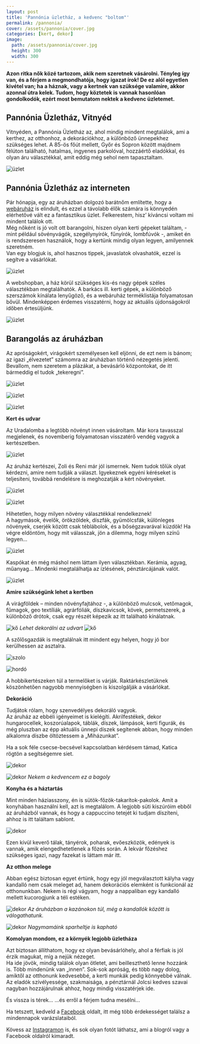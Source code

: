```yaml
---
layout: post
title: 'Pannónia üzletház, a kedvenc "boltom"'
permalink: /pannonia/
cover: /assets/pannonia/cover.jpg
categories: [kert, dekor]
image:
  path: /assets/pannonia/cover.jpg
  height: 300
  width: 300
---
```




**Azon ritka nők közé tartozom, akik nem szeretnek vásárolni. Tényleg így van, és a férjem a megmondhatója, hogy igazat írok! 
De ez alól egyetlen kivétel van; ha a háznak, vagy a kertnek van szüksége valamire, akkor azonnal útra kelek. 
Tudom, hogy köztetek is vannak hasonlóan gondolkodók, ezért most bemutatom nektek a kedvenc üzletemet.** 


## Pannónia Üzletház, Vitnyéd

Vitnyéden, a Pannónia Üzletház az, ahol mindig mindent megtalálok, ami a kerthez, az otthonhoz, a dekorációkhoz, a különböző ünnepekhez szükséges lehet.
A 85-ös főút mellett, Győr és Sopron között majdnem félúton található, hatalmas, ingyenes parkolóval, hozzáértő eladókkal, és olyan áru választékkal, amit eddig még sehol nem tapasztaltam.

![üzlet](/assets/pannonia/885514_241812399275852_7227901824338415276_o.jpg)

## Pannónia Üzletház az interneten

Pár hónapja, egy az áruházban dolgozó barátnőm említette, hogy a <a href="https://pannoniawebshop.hu/" target="_blank">webáruház</a>
  is elindult, és ezzel a távolabb élők számára is könnyedén elérhetővé vált ez a fantasztikus üzlet.
Felkerestem, hisz’ kíváncsi voltam mi mindent találok ott.  
Még nőként is jó volt ott barangolni, hiszen olyan kerti gépeket találtam, - mint például sövényvágók, szegélynyírók, fűnyírók, lombfúvók -, amiket én is rendszeresen használok, hogy a kertünk mindig olyan legyen, amilyennek szeretném.  
Van egy blogjuk is, ahol hasznos tippek, javaslatok olvashatók, ezzel is segítve a vásárlókat.

![üzlet](/assets/pannonia/IMG_5457.PNG)


A webshopban, a ház körül szükséges kis-és nagy gépek széles választékban megtalálhatók. A barkács ill. kerti gépek, a különböző szerszámok kínálata lenyűgöző, és a webáruház terméklistája folyamatosan bővül. Mindenképpen érdemes visszatérni, hogy az aktuális újdonságokról időben értesüljünk.

![üzlet](/assets/pannonia/IMG_5455.PNG)

## Barangolás az áruházban
Az apróságokért, virágokért személyesen kell eljönni, de ezt nem is bánom; az igazi „élvezetet” számomra az áruházban történő nézegetés jelenti. Bevallom, nem szeretem a plázákat, a bevásárló központokat, de itt bármeddig el tudok „tekeregni”.

![üzlet](/assets/pannonia/55963143_1034730566650694_883109103566585856_o.jpg)


![üzlet](/assets/pannonia/21083620_572959032827852_5211685248228180777_o.jpg)

![üzlet](/assets/pannonia/IMG_5397.jpg)


**Kert és udvar**

Az Uradalomba a legtöbb növényt innen vásároltam. Már kora tavasszal megjelenek, és novemberig folyamatosan visszatérő vendég vagyok a kertészetben. 

 ![üzlet](/assets/pannonia/11703298_308633365927088_437534541464892210_o.jpg)


Az áruház kertészei, Zoli és Reni már jól ismernek. Nem tudok tőlük olyat kérdezni, amire nem tudják a választ. Igyekeznek egyéni kéréseket is teljesíteni, továbbá rendelésre is meghozatják a kért növényeket.

![üzlet](/assets/pannonia/IMG_5368.jpg)

![üzlet](/assets/pannonia/13350402_369344079856016_1383352079501802487_oj.jpg)



Hihetetlen, hogy milyen növény választékkal rendelkeznek!  
A hagymások, évelők, örökzöldek, díszfák, gyümölcsfák, különleges növények, cserjék között csak téblábolok, és a bőségzavarával küzdök! Ha végre eldöntöm, hogy mit válasszak, jön a dilemma, hogy milyen színű legyen…

![üzlet](/assets/pannonia/IMG_5371.jpg)


Kaspókat én még máshol nem láttam ilyen választékban. Kerámia, agyag, műanyag… Mindenki megtalálhatja az ízlésének, pénztárcájának valót.


![üzlet](/assets/pannonia/60691322_1094081854048898_4234098504085012480_oj.jpg)

**Amire szükségünk lehet a kertben**

A virágföldek – minden növényfajtához -, a különböző mulcsok, vetőmagok, fűmagok, geo textíliák, agrárfóliák, díszkavicsok, kövek, permetszerek, a különböző drótok, csak egy részét képezik az itt található kínálatnak. 

![kő](/assets/pannonia/IMG_5374.jpg)
_Lehet dekorálni az udvart_
![kő](/assets/pannonia/IMG_5375.jpg)





A szőlősgazdák is megtalálnak itt mindent egy helyen, hogy jó bor kerülhessen az asztalra.

![szolo](/assets/pannonia/IMG_5365.jpg)

![hordó](/assets/pannonia/10865988_280194432104315_4617761558783016226_o.jpg)



A hobbikertészeken túl a termelőket is várják. Raktárkészletüknek köszönhetően nagyobb mennyiségben is kiszolgálják a vásárlókat.

**Dekoráció**

Tudjátok rólam, hogy szenvedélyes dekoráló vagyok.  
Az áruház az ebbéli igényeimet is kielégíti. Akrilfestékek, dekor hungarocellek, koszorúalapok, táblák, díszek, lámpások, kerti figurák, és még pluszban az épp aktuális ünnepi díszek segítenek abban, hogy minden alkalomra díszbe öltöztessem a „Miházunkat”. 


Ha a sok féle csecse-becsével kapcsolatban kérdésem támad, Katica rögtön a segítségemre siet.



![dekor](/assets/pannonia/IMG_5394.jpg)


![dekor](/assets/pannonia/IMG_5392.jpg)
_Nekem a kedvencem ez a bagoly_



**Konyha és a háztartás**

Mint minden háziasszony, én is sütök-főzök-takarítok-pakolok.
Amit a konyhában használni kell, azt is megtalálom. A legjobb süti kiszúróim ebből az áruházból vannak, és hogy a cappuccino tetejét ki tudjam díszíteni, ahhoz is itt találtam sablont.

![dekor](/assets/pannonia/IMG-4903.jpg)



Ezen kívül keverő tálak, tányérok, poharak, evőeszközök, edények is vannak, amik elengedhetetlenek a főzés során.
A lekvár főzéshez szükséges igazi, nagy fazekat is láttam már itt.





**Az otthon melege**


Abban egész biztosan egyet értünk, hogy egy jól megválasztott kályha vagy kandalló nem csak meleget ad, hanem dekorációs elemként is funkcionál az otthonunkban. Nekem is régi vágyam, hogy a nappaliban egy kandalló mellett kucorogjunk a téli estéken. 


![dekor](/assets/pannonia/IMG_5381.jpg)
_Az áruházban a kazánokon túl, még a kandallók között is válogathatunk._

![dekor](/assets/pannonia/IMG_5391.jpg)
_Nagymamáink sparheltje is kapható_

**Komolyan mondom, ez a környék legjobb üzletháza**



Azt biztosan állíthatom, hogy ez olyan bevásárlóhely, ahol a férfiak is jól érzik magukat, míg a nejük nézeget.  
Ha ide jövök, mindig találok olyan ötletet, ami beilleszthető lenne hozzánk is. Több mindenünk van „innen”. Sok-sok apróság, és több nagy dolog, amiktől az otthonunk kedvesebbé, a kerti munkák pedig könnyebbé válnak.  
Az eladók szívélyessége, szakmaisága, a pénztárnál Jolcsi kedves szavai nagyban hozzájárulnak ahhoz, hogy mindig visszatérjek ide. 

És vissza is térek... ...és erről a férjem tudna mesélni...

Ha tetszett, kedveld a <a href="https://www.facebook.com/Var%C3%A1zsolj-otthont-360330751226066/" target="_blank">Facebook</a> oldalt, itt még több érdekességet találsz a mindennapok varázslataiból.

Kövess az <a href="https://www.instagram.com/varazsoljotthont/?hl=hu/" target="_blank">Instagramon</a> is, és sok olyan fotót láthatsz, ami a blogról vagy a Facebook oldalról kimaradt.









